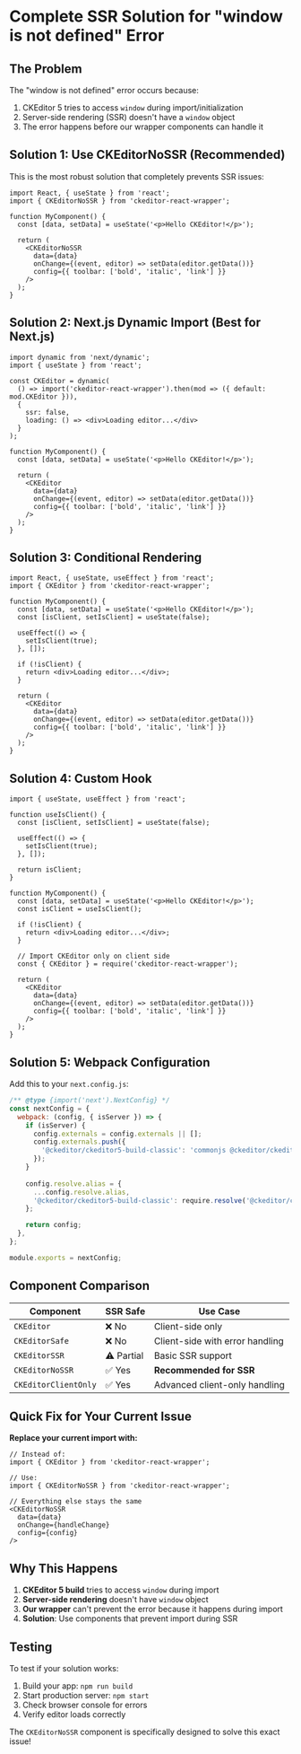# Complete SSR Solution for "window is not defined" Error

## The Problem

The "window is not defined" error occurs because:
1. CKEditor 5 tries to access `window` during import/initialization
2. Server-side rendering (SSR) doesn't have a `window` object
3. The error happens before our wrapper components can handle it

## Solution 1: Use CKEditorNoSSR (Recommended)

This is the most robust solution that completely prevents SSR issues:

```tsx
import React, { useState } from 'react';
import { CKEditorNoSSR } from 'ckeditor-react-wrapper';

function MyComponent() {
  const [data, setData] = useState('<p>Hello CKEditor!</p>');

  return (
    <CKEditorNoSSR
      data={data}
      onChange={(event, editor) => setData(editor.getData())}
      config={{ toolbar: ['bold', 'italic', 'link'] }}
    />
  );
}
```

## Solution 2: Next.js Dynamic Import (Best for Next.js)

```tsx
import dynamic from 'next/dynamic';
import { useState } from 'react';

const CKEditor = dynamic(
  () => import('ckeditor-react-wrapper').then(mod => ({ default: mod.CKEditor })),
  { 
    ssr: false,
    loading: () => <div>Loading editor...</div>
  }
);

function MyComponent() {
  const [data, setData] = useState('<p>Hello CKEditor!</p>');

  return (
    <CKEditor
      data={data}
      onChange={(event, editor) => setData(editor.getData())}
      config={{ toolbar: ['bold', 'italic', 'link'] }}
    />
  );
}
```

## Solution 3: Conditional Rendering

```tsx
import React, { useState, useEffect } from 'react';
import { CKEditor } from 'ckeditor-react-wrapper';

function MyComponent() {
  const [data, setData] = useState('<p>Hello CKEditor!</p>');
  const [isClient, setIsClient] = useState(false);

  useEffect(() => {
    setIsClient(true);
  }, []);

  if (!isClient) {
    return <div>Loading editor...</div>;
  }

  return (
    <CKEditor
      data={data}
      onChange={(event, editor) => setData(editor.getData())}
      config={{ toolbar: ['bold', 'italic', 'link'] }}
    />
  );
}
```

## Solution 4: Custom Hook

```tsx
import { useState, useEffect } from 'react';

function useIsClient() {
  const [isClient, setIsClient] = useState(false);

  useEffect(() => {
    setIsClient(true);
  }, []);

  return isClient;
}

function MyComponent() {
  const [data, setData] = useState('<p>Hello CKEditor!</p>');
  const isClient = useIsClient();

  if (!isClient) {
    return <div>Loading editor...</div>;
  }

  // Import CKEditor only on client side
  const { CKEditor } = require('ckeditor-react-wrapper');

  return (
    <CKEditor
      data={data}
      onChange={(event, editor) => setData(editor.getData())}
      config={{ toolbar: ['bold', 'italic', 'link'] }}
    />
  );
}
```

## Solution 5: Webpack Configuration

Add this to your `next.config.js`:

```javascript
/** @type {import('next').NextConfig} */
const nextConfig = {
  webpack: (config, { isServer }) => {
    if (isServer) {
      config.externals = config.externals || [];
      config.externals.push({
        '@ckeditor/ckeditor5-build-classic': 'commonjs @ckeditor/ckeditor5-build-classic',
      });
    }
    
    config.resolve.alias = {
      ...config.resolve.alias,
      '@ckeditor/ckeditor5-build-classic': require.resolve('@ckeditor/ckeditor5-build-classic'),
    };

    return config;
  },
};

module.exports = nextConfig;
```

## Component Comparison

| Component | SSR Safe | Use Case |
|-----------|----------|----------|
| `CKEditor` | ❌ No | Client-side only |
| `CKEditorSafe` | ❌ No | Client-side with error handling |
| `CKEditorSSR` | ⚠️ Partial | Basic SSR support |
| `CKEditorNoSSR` | ✅ Yes | **Recommended for SSR** |
| `CKEditorClientOnly` | ✅ Yes | Advanced client-only handling |

## Quick Fix for Your Current Issue

**Replace your current import with:**

```tsx
// Instead of:
import { CKEditor } from 'ckeditor-react-wrapper';

// Use:
import { CKEditorNoSSR } from 'ckeditor-react-wrapper';

// Everything else stays the same
<CKEditorNoSSR
  data={data}
  onChange={handleChange}
  config={config}
/>
```

## Why This Happens

1. **CKEditor 5 build** tries to access `window` during import
2. **Server-side rendering** doesn't have `window` object
3. **Our wrapper** can't prevent the error because it happens during import
4. **Solution**: Use components that prevent import during SSR

## Testing

To test if your solution works:

1. Build your app: `npm run build`
2. Start production server: `npm start`
3. Check browser console for errors
4. Verify editor loads correctly

The `CKEditorNoSSR` component is specifically designed to solve this exact issue!
